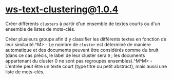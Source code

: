 # ws-text-clustering@1.0.4

Créer différents `clusters` à partir d'un ensemble de textes courts ou d'un ensemble de listes de mots-clés.

Créer plusieurs groupe afin d'y classifier les différents textes en fonction de leur similarité.^M> - Le nombre de `cluster` est déterminé de manière automatique et des documents peuvent être considérés comme du bruit (dans ce cas précis, le label de leur cluster sera `0` ; les documents appartenant du cluster 0 ne sont pas regroupés ensembles).^M^M> - L'entrée peut être un texte court (type titre ou petit abstract), mais aussi une liste de mots-clés.
